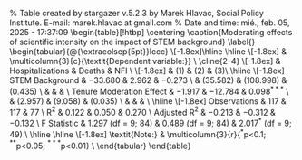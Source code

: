 
% Table created by stargazer v.5.2.3 by Marek Hlavac, Social Policy Institute. E-mail: marek.hlavac at gmail.com
% Date and time: mié., feb. 05, 2025 - 17:37:09
\begin{table}[!htbp] \centering 
  \caption{Moderating effects of scientific intensity on the impact of STEM background} 
  \label{} 
\begin{tabular}{@{\extracolsep{5pt}}lccc} 
\\[-1.8ex]\hline 
\hline \\[-1.8ex] 
 & \multicolumn{3}{c}{\textit{Dependent variable:}} \\ 
\cline{2-4} 
\\[-1.8ex] & Hospitalizations & Deaths & NFI \\ 
\\[-1.8ex] & (1) & (2) & (3)\\ 
\hline \\[-1.8ex] 
 STEM Background & $-$33.680 & 2.962 & $-$0.273 \\ 
  & (35.582) & (108.998) & (0.435) \\ 
  & & & \\ 
 Tenure Moderation Effect & $-$1.917 & $-$12.784 & 0.098$^{***}$ \\ 
  & (2.957) & (9.058) & (0.035) \\ 
  & & & \\ 
\hline \\[-1.8ex] 
Observations & 117 & 117 & 77 \\ 
R$^{2}$ & 0.122 & 0.050 & 0.270 \\ 
Adjusted R$^{2}$ & $-$0.213 & $-$0.312 & $-$0.132 \\ 
F Statistic & 1.297 (df = 9; 84) & 0.489 (df = 9; 84) & 2.017$^{*}$ (df = 9; 49) \\ 
\hline 
\hline \\[-1.8ex] 
\textit{Note:}  & \multicolumn{3}{r}{$^{*}$p$<$0.1; $^{**}$p$<$0.05; $^{***}$p$<$0.01} \\ 
\end{tabular} 
\end{table} 
